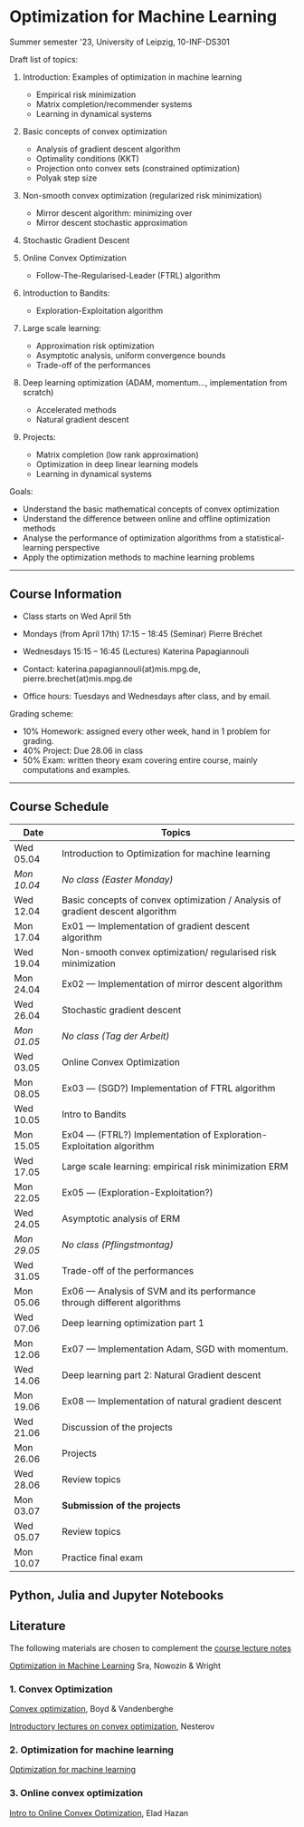 # Optimization for Machine Learning
Summer semester '23, University of Leipzig, 10-INF-DS301

Draft list of topics:
1. Introduction: Examples of optimization in machine learning
   - Empirical risk minimization
   - Matrix completion/recommender systems
   - Learning in dynamical systems

1.  Basic concepts of convex optimization

    - Analysis of gradient descent algorithm 
    - Optimality conditions (KKT)
    - Projection onto convex sets (constrained optimization)
    - Polyak step size


2.  Non-smooth convex optimization (regularized risk minimization)

    -   Mirror descent algorithm: minimizing over 
    -   Mirror descent stochastic approximation
  
3.  Stochastic Gradient Descent

5.  Online Convex Optimization
    - Follow-The-Regularised-Leader (FTRL) algorithm

6.  Introduction to Bandits:
    - Exploration-Exploitation algorithm

7.  Large scale learning:
    - Approximation risk optimization
    - Asymptotic analysis, uniform convergence bounds
    - Trade-off of the performances
  

8.  Deep learning optimization (ADAM, momentum..., implementation from
    scratch)

    -  Accelerated methods
    -  Natural gradient descent

9.  Projects: 
    - Matrix completion (low rank approximation)
    - Optimization in deep linear learning models 
    - Learning in dynamical systems

 Goals:
  - Understand the basic mathematical concepts of convex optimization
  - Understand the difference between online and offline optimization methods
  - Analyse the performance of optimization algorithms from a statistical-learning perspective
  - Apply the optimization methods to machine learning problems

---

## Course Information 
- Class starts on Wed April 5th
- Mondays (from April 17th) 17:15 &ndash; 18:45 (Seminar) Pierre Bréchet 
- Wednesdays 15:15 &ndash; 16:45 (Lectures) Katerina Papagiannouli

- Contact: katerina.papagiannouli(at)mis.mpg.de, pierre.brechet(at)mis.mpg.de
- Office hours: Tuesdays and Wednesdays after class, and by email.

Grading scheme:
- 10% Homework: assigned every other week, hand in 1 problem for grading.
- 40% Project: Due 28.06 in class
- 50% Exam: written theory exam covering entire course, mainly computations and examples.

---
## Course Schedule

| Date        | Topics                                                                         |
|-------------|--------------------------------------------------------------------------------|
| Wed 05.04   | Introduction to Optimization for machine learning                              |
| *Mon 10.04* | *No class (Easter Monday)*                                                     |
| Wed 12.04   | Basic concepts of convex optimization / Analysis of gradient descent algorithm |
| Mon 17.04   | Ex01 &mdash; Implementation of gradient descent algorithm                      |
| Wed 19.04   | Non-smooth convex optimization/ regularised risk minimization                  |
| Mon 24.04   | Ex02 &mdash; Implementation of mirror descent algorithm                        |
| Wed 26.04   | Stochastic gradient descent                                                    |
| *Mon 01.05* | *No class (Tag der Arbeit)*                                                    |
| Wed 03.05   | Online Convex Optimization                                                     |
| Mon 08.05   | Ex03 &mdash; (SGD?) Implementation of FTRL algorithm                           |
| Wed 10.05   | Intro to Bandits                                                               |
| Mon 15.05   | Ex04 &mdash; (FTRL?) Implementation of Exploration-Exploitation algorithm      |
| Wed 17.05   | Large scale learning: empirical risk minimization   ERM                        |
| Mon 22.05   | Ex05 &mdash; (Exploration-Exploitation?)                                       |
| Wed 24.05   | Asymptotic analysis of ERM                                                     |
| *Mon 29.05* | *No class (Pflingstmontag)*                                                    |
| Wed 31.05   | Trade-off of the performances                                                  |
| Mon 05.06   | Ex06 &mdash;  Analysis of SVM and its performance through different algorithms |
| Wed 07.06   | Deep learning optimization part 1                                              |
| Mon 12.06   | Ex07 &mdash; Implementation Adam, SGD with momentum.                           |
| Wed 14.06   | Deep learning part 2: Natural Gradient descent                                 |
| Mon 19.06   | Ex08 &mdash;  Implementation of natural gradient descent                       |
| Wed 21.06   | Discussion of the projects                                                     |
| Mon 26.06   | Projects                                                                       |
| Wed 28.06   | Review topics                                                                  |
| Mon 03.07   | **Submission of the projects**                                                 |
| Wed 05.07   | Review topics                                                                  |
| Mon 10.07   | Practice final exam                                                            |

## Python, Julia and Jupyter Notebooks

<!-- This repository contains the [Jupyter Notebooks](https://github.com/skfairchild/MathData-Winter22-23) from the class.

In order to use the notebooks:

* Download the notebooks (Click on the green `Code` Button or download as Zip File or use a Git Client such as [Github Desktop](https://desktop.github.com) oder [Sublime](https://www.sublimemerge.com)).
* Download the newest version of Juila [here](https://julialang.org/downloads/).
* Start Juila.
* Enter the package manager by putting in `]` in the package manager.
* `add IJulia`
* Leave the package manager with a backspace.
* `using IJulia` 
* `notebook()` 

Then a browser window should open, in which the local saved notebooks can be opened.D

Other material from the [Julia Academy](https://github.com/JuliaAcademy):

* [Introduction to Julia](https://github.com/JuliaAcademy/Introduction-to-Julia)

* [Data Science](https://github.com/JuliaAcademy/DataScience)

* [Foundations of Machine Learning](https://github.com/JuliaAcademy/Foundations-of-Machine-Learning)

* [Data Frames](https://github.com/JuliaAcademy/DataFrames)

--- -->

## Literature
The following materials are chosen to complement the [course lecture
notes](https://raw.githubusercontent.com/KarinaPapayia/Optimization-for-Machine-Learning/main/OML.pdf)

[Optimization in Machine Learning]() Sra, Nowozin & Wright

### 1. Convex Optimization

[Convex optimization](https://web.stanford.edu/~boyd/cvxbook), Boyd & Vandenberghe

[Introductory lectures on convex optimization](), Nesterov

### 2. Optimization for machine learning
[Optimization for machine learning](https://doc.lagout.org/science/Artificial%20Intelligence/Machine%20learning/Optimization%20for%20Machine%20Learning%20%5BSra%2C%20Nowozin%20%26%20Wright%202011-09-30%5D.pdf)

### 3. Online convex optimization

[Intro to Online Convex Optimization](https://arxiv.org/pdf/1909.05207.pdf), Elad Hazan


